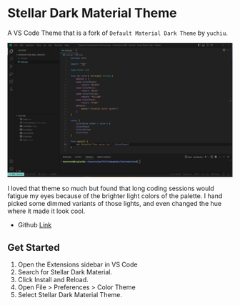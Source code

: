 # Stellar Dark Material Theme

A VS Code Theme that is a fork of `Default Material Dark Theme` by `yuchiu`.

![demo](StellarDarkMaterial.png)

I loved that theme so much but found that long coding sessions would fatigue my eyes because of the brighter light colors of the palette. I hand picked some dimmed variants of those lights, and even changed the hue where it made it look cool.

- Github [Link](https://github.com/karanveersp/Stellar-Dark-Theme)


## Get Started

1. Open the Extensions sidebar in VS Code
2. Search for Stellar Dark Material.
3. Click Install and Reload.
4. Open File > Preferences > Color Theme
5. Select Stellar Dark Material Theme.